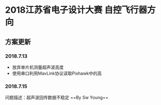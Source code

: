 # 2018江苏省电子设计大赛 自控飞行器方向
## 方案更新
### 2018.7.13
- 放弃单片机测量超声波高度
- 使用串口利用MavLink协议读取Pixhawk中的高
### 2018.7.15
问题描述：超声波回传数据不稳定
==By Sw Young==